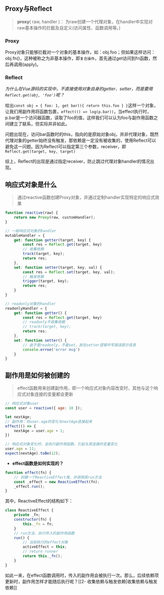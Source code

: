 ##  Proxy与Reflect 
>  **proxy**( raw, handler )： 为raw创建一个代理对象，在handler中实现对raw基本操作的拦截及自定义(访问属性、函数调用等。)

### Proxy
Proxy对象只能够拦截对一个对象的基本操作，如：obj.foo；但如果这样访问：obj.fn()，这种被称之为非基本操作，即`复合操作`，首先通过get访问到fn函数，然后再调用(apply)。

### Reflect
*为什么在Vue源码的实现中，不直接使用对象自身的getter、setter，而是要用`Reflect.get(obj, 'foo')`呢？*

给出`const obj = { foo: 1, get bar(){ return this.foo } }`这样一个对象，让我们用副作用将函数包裹，`effect(() => log(p.bar))`，当effect执行时，p.bar是一个访问器函数，读取了foo的值，这样我们可以认为foo与副作用函数之间建立了联系，但实际并非如此。

问题出现在，访问bar函数时的this，指向的是原始对象obj，并非代理对象，既然代理对象的getter始终没有触发，那依赖是一定没有被收集的，使用Reflect可以避免这一问题。因为Reflect可以指定第三个参数，receiver，即`Reflect.get(target, key, target)`

综上，Reflect的出现是通过指定receiver，防止跳过代理对象handler的情况出现。
## 响应式对象是什么
> 通过reactive函数创建Proxy对象，并通过定制handler实现特定的响应式效果
```jsx
function reactive(raw) {
	return new Proxy(raw, customHandler);
}

// 一般响应式对象的handler
mutableHandler = {
	get: function getter(target, key) {
		const res = Reflect.get(target, key)
		// 收集依赖
		track(target, key);
		return res;
	},
	set: function setter(target, key, val) {
		const res = Reflect.set(target, key, val);
		// 触发依赖
		trigger(target, key);
		return res;
	}
}

// readonly对象的handler
readonlyHandler = {
	get: function getter() {
		const res = Reflect.get(target, key)
		// readonly不收集依赖
		// track(target, key);
		return res;
	},
	set: function setter() {
		// 由于是readonly，不能set，故在setter逻辑中写错误提示信息
		console.erroe('error msg')
	}
}
```
## 副作用是如何被创建的
> effect函数用来创建副作用，即一个响应式对象内容改变时，其他与这个响应式对象连接的变量都会更新
```js
// 响应式对象user
const user = reactive({ age: 10 });

let nextAge;
// 副作用：将user.age的变化与nextAge连接起来
effect(() => {
	nextAge = user.age + 1;
})

// 响应式对象变化时，会执行副作用函数，引起与其连接的变量变化
user.age = 11;
expect(nextAge).toBe(12);
```
- **effect函数是如何实现的？**
```js
function effect(fn) {
	// 创建一个ReactiveEffect类，并调用其run方法
	const _effect = new ReactiveEffect(fn);
	_effect.run();
}
```
其中，ReactiveEffect的结构如下：
```js
class ReactiveEffect {
	private _fn;
	constructor(fn) {
		this._fn = fn;
	}
	// run方法，执行传入的副作用函数
	run() {
		// 当前执行的effect对象
		activeEffect = this;
		// return runner
		return this._fn();
	}
}
```
如此一来，在effect函数调用时，传入的副作用会被执行一次。那么，后续依赖项更新时，副作用怎样才能随后执行呢？[[2- 收集依赖与触发依赖|收集依赖与触发依赖]]
